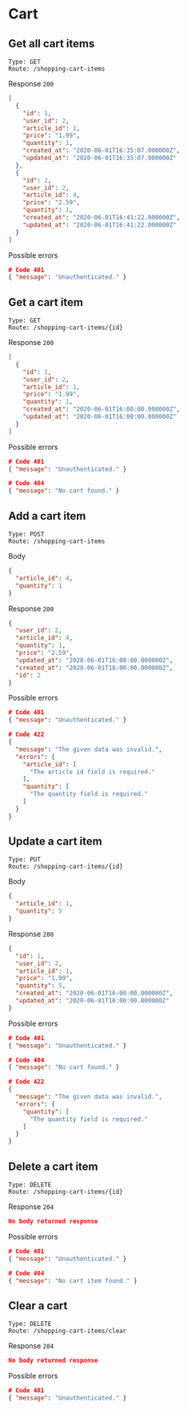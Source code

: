 # Cart

## Get all cart items

```
Type: GET
Route: /shopping-cart-items
```

Response `200`

```json
[
  {
    "id": 1,
    "user_id": 2,
    "article_id": 1,
    "price": "1.99",
    "quantity": 1,
    "created_at": "2020-06-01T16:35:07.000000Z",
    "updated_at": "2020-06-01T16:35:07.000000Z"
  },
  {
    "id": 2,
    "user_id": 2,
    "article_id": 4,
    "price": "2.59",
    "quantity": 1,
    "created_at": "2020-06-01T16:41:22.000000Z",
    "updated_at": "2020-06-01T16:41:22.000000Z"
  }
]
```
Possible errors
```json
# Code 401
{ "message": "Unauthenticated." }
```

## Get a cart item

```
Type: GET
Route: /shopping-cart-items/{id}
```

Response `200`

```json
[
  {
    "id": 1,
    "user_id": 2,
    "article_id": 1,
    "price": "1.99",
    "quantity": 1,
    "created_at": "2020-06-01T16:00:00.000000Z",
    "updated_at": "2020-06-01T16:00:00.000000Z"
  }
]
```
Possible errors
```json
# Code 401
{ "message": "Unauthenticated." }

# Code 404
{ "message": "No cart found." }
```

## Add a cart item

```
Type: POST
Route: /shopping-cart-items
```

Body
```json
{
  "article_id": 4,
  "quantity": 1
}
```

Response `200`

```json
{
  "user_id": 2,
  "article_id": 4,
  "quantity": 1,
  "price": "2.59",
  "updated_at": "2020-06-01T16:00:00.000000Z",
  "created_at": "2020-06-01T16:00:00.000000Z",
  "id": 2
}
```
Possible errors
```json
# Code 401
{ "message": "Unauthenticated." }

# Code 422
{
  "message": "The given data was invalid.",
  "errors": {
    "article_id": [
      "The article id field is required."
    ],
    "quantity": [
      "The quantity field is required."
    ]
  }
}
```

## Update a cart item

```
Type: PUT
Route: /shopping-cart-items/{id}
```

Body
```json
{
  "article_id": 1,
  "quantity": 5
}
```

Response `200`

```json
{
  "id": 1,
  "user_id": 2,
  "article_id": 1,
  "price": "1.99",
  "quantity": 5,
  "created_at": "2020-06-01T16:00:00.000000Z",
  "updated_at": "2020-06-01T16:00:00.000000Z"
}
```
Possible errors
```json
# Code 401
{ "message": "Unauthenticated." }

# Code 404
{ "message": "No cart found." }

# Code 422
{
  "message": "The given data was invalid.",
  "errors": {
    "quantity": [
      "The quantity field is required."
    ]
  }
}
```

## Delete a cart item

```
Type: DELETE
Route: /shopping-cart-items/{id}
```

Response `204`

```json
No body returned response
```
Possible errors
```json
# Code 401
{ "message": "Unauthenticated." }

# Code 404
{ "message": "No cart item found." }
```

## Clear a cart

```
Type: DELETE
Route: /shopping-cart-items/clear
```

Response `204`

```json
No body returned response
```
Possible errors
```json
# Code 401
{ "message": "Unauthenticated." }
```
